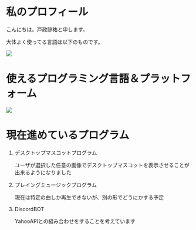 # 私のプロフィール

こんにちは。戸政諒祐と申します。

大体よく使ってる言語は以下のものです。

![](https://github-readme-stats.vercel.app/api/top-langs?username=Sekainokanata)

# 使えるプログラミング言語＆プラットフォーム
![](https://skillicons.dev/icons?i=python,c,cpp,cs,java,unity,unreal,visualstudio,vscode,docker)

# 現在進めているプログラム
1. デスクトップマスコットプログラム
   
   ユーザが選択した任意の画像でデスクトップマスコットを表示させることが出来るようになりました<br>
   

2. プレイングミュージックプログラム
   
   現在は特定の曲しか再生できないが、別の形でどうにかする予定

3. DiscordBOT

   YahooAPIとの組み合わせをすることを考えています

